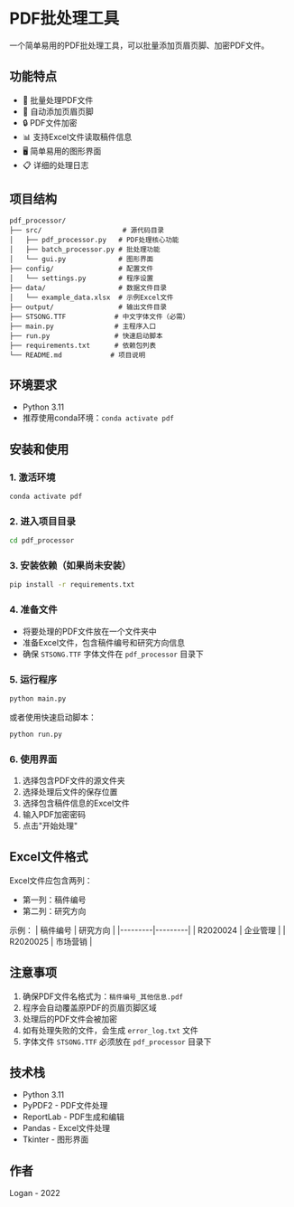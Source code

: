# PDF批处理工具

一个简单易用的PDF批处理工具，可以批量添加页眉页脚、加密PDF文件。

## 功能特点

- 📄 批量处理PDF文件
- 📝 自动添加页眉页脚
- 🔒 PDF文件加密
- 📊 支持Excel文件读取稿件信息
- 🖥️ 简单易用的图形界面
- 📋 详细的处理日志

## 项目结构

```
pdf_processor/
├── src/                    # 源代码目录
│   ├── pdf_processor.py   # PDF处理核心功能
│   ├── batch_processor.py # 批处理功能
│   └── gui.py             # 图形界面
├── config/                # 配置文件
│   └── settings.py        # 程序设置
├── data/                  # 数据文件目录
│   └── example_data.xlsx  # 示例Excel文件
├── output/                # 输出文件目录
├── STSONG.TTF            # 中文字体文件（必需）
├── main.py               # 主程序入口
├── run.py                # 快速启动脚本
├── requirements.txt      # 依赖包列表
└── README.md            # 项目说明
```

## 环境要求

- Python 3.11
- 推荐使用conda环境：`conda activate pdf`

## 安装和使用

### 1. 激活环境

```bash
conda activate pdf
```

### 2. 进入项目目录

```bash
cd pdf_processor
```

### 3. 安装依赖（如果尚未安装）

```bash
pip install -r requirements.txt
```

### 4. 准备文件

- 将要处理的PDF文件放在一个文件夹中
- 准备Excel文件，包含稿件编号和研究方向信息
- 确保 `STSONG.TTF` 字体文件在 `pdf_processor` 目录下

### 5. 运行程序

```bash
python main.py
```

或者使用快速启动脚本：

```bash
python run.py
```

### 6. 使用界面

1. 选择包含PDF文件的源文件夹
2. 选择处理后文件的保存位置
3. 选择包含稿件信息的Excel文件
4. 输入PDF加密密码
5. 点击"开始处理"

## Excel文件格式

Excel文件应包含两列：
- 第一列：稿件编号
- 第二列：研究方向

示例：
| 稿件编号 | 研究方向 |
|---------|---------|
| R2020024 | 企业管理 |
| R2020025 | 市场营销 |

## 注意事项

1. 确保PDF文件名格式为：`稿件编号_其他信息.pdf`
2. 程序会自动覆盖原PDF的页眉页脚区域
3. 处理后的PDF文件会被加密
4. 如有处理失败的文件，会生成 `error_log.txt` 文件
5. 字体文件 `STSONG.TTF` 必须放在 `pdf_processor` 目录下

## 技术栈

- Python 3.11
- PyPDF2 - PDF文件处理
- ReportLab - PDF生成和编辑
- Pandas - Excel文件处理
- Tkinter - 图形界面

## 作者

Logan - 2022
